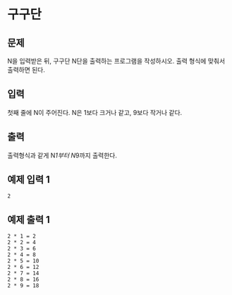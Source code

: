 # 구구단

## 문제
N을 입력받은 뒤, 구구단 N단을 출력하는 프로그램을 작성하시오. 출력 형식에 맞춰서 출력하면 된다.

## 입력
첫째 줄에 N이 주어진다. N은 1보다 크거나 같고, 9보다 작거나 같다.

## 출력
출력형식과 같게 N*1부터 N*9까지 출력한다.

## 예제 입력 1
	2
## 예제 출력 1
	2 * 1 = 2
	2 * 2 = 4
	2 * 3 = 6
	2 * 4 = 8
	2 * 5 = 10
	2 * 6 = 12
	2 * 7 = 14
	2 * 8 = 16
	2 * 9 = 18
